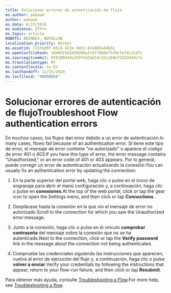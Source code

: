 ```yaml
---
title: Solucionar errores de autenticación de flujo
ms.author: pebaum
author: pebaum
ms.date: 6/27/2018
ms.audience: ITPro
ms.topic: article
ROBOTS: NOINDEX, NOFOLLOW
localization_priority: Normal
ms.assetid: c15fed9f-65c6-422e-9d32-87e889a44b51
ms.openlocfilehash: 3d49d15d243dd98afc6f78b9e75f0cfa74c2cd7c
ms.sourcegitcommit: 0f0186044a3597e42ad14c32ca58e7224344dcfa
ms.translationtype: MT
ms.contentlocale: es-ES
ms.lasthandoff: 12/15/2019
ms.locfileid: "40050650"
---
```

# <a name="troubleshoot-flow-authentication-errors"></a><span data-ttu-id="c4a05-102">Solucionar errores de autenticación de flujo</span><span class="sxs-lookup"><span data-stu-id="c4a05-102">Troubleshoot Flow authentication errors</span></span>

<span data-ttu-id="c4a05-103">En muchos casos, los flujos dan error debido a un error de autenticación.</span><span class="sxs-lookup"><span data-stu-id="c4a05-103">In many cases, flows fail because of an authentication error.</span></span> <span data-ttu-id="c4a05-104">Si tiene este tipo de error, el mensaje de error contiene "no autorizado" o aparece el código de error 401 o 403.</span><span class="sxs-lookup"><span data-stu-id="c4a05-104">If you have this type of error, the error message contains "Unauthorized," or an error code of 401 or 403 appears.</span></span> <span data-ttu-id="c4a05-105">Por lo general, puede corregir un error de autenticación actualizando la conexión:</span><span class="sxs-lookup"><span data-stu-id="c4a05-105">You can usually fix an authentication error by updating the connection:</span></span>
  
1. <span data-ttu-id="c4a05-106">En la parte superior del portal web, haga clic o pulse en el icono de engranaje para abrir el menú configuración y, a continuación, haga clic o pulse en **conexiones**.</span><span class="sxs-lookup"><span data-stu-id="c4a05-106">At the top of the web portal, click or tap the gear icon to open the Settings menu, and then click or tap **Connections**.</span></span>
    
2. <span data-ttu-id="c4a05-107">Desplácese hasta la conexión en la que vio el mensaje de error no autorizado.</span><span class="sxs-lookup"><span data-stu-id="c4a05-107">Scroll to the connection for which you saw the Unauthorized error message.</span></span>
    
3. <span data-ttu-id="c4a05-108">Junto a la conexión, haga clic o pulse en el vínculo **comprobar contraseña** del mensaje sobre la conexión que no se ha autenticado.</span><span class="sxs-lookup"><span data-stu-id="c4a05-108">Next to the connection, click or tap the **Verify password** link in the message about the connection not being authenticated.</span></span> 
    
4. <span data-ttu-id="c4a05-109">Compruebe las credenciales siguiendo las instrucciones que aparecen, vuelva al error de ejecución del flujo y, a continuación, haga clic o pulse **volver a enviar**.</span><span class="sxs-lookup"><span data-stu-id="c4a05-109">Verify your credentials by following the instructions that appear, return to your flow-run failure, and then click or tap **Resubmit**.</span></span>
    
<span data-ttu-id="c4a05-110">Para obtener más ayuda, consulte [Troubleshooting a Flow](https://go.microsoft.com/fwlink/?linkid=872110).</span><span class="sxs-lookup"><span data-stu-id="c4a05-110">For more help, see [Troubleshooting a flow](https://go.microsoft.com/fwlink/?linkid=872110).</span></span>
  

